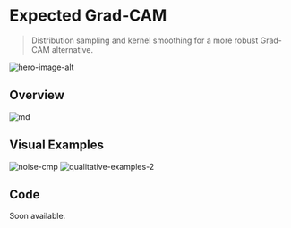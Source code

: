# Expected Grad-CAM
> Distribution sampling and kernel smoothing for a more robust Grad-CAM alternative.

![hero-image-alt](https://github.com/espressoshock/pytorch-expected-gradcam/assets/45082377/524d004c-1c1d-4e39-8b3d-e53d83082967)

## Overview
![md](https://github.com/espressoshock/pytorch-expected-gradcam/assets/45082377/27a567fe-3ea4-4fb4-b33b-66490e84f4e4)


## Visual Examples
![noise-cmp](https://github.com/espressoshock/pytorch-expected-gradcam/assets/45082377/40fbefe8-34f4-418c-bd8d-1299a58445ab)
![qualitative-examples-2](https://github.com/espressoshock/pytorch-expected-gradcam/assets/45082377/12b9d772-43ed-4bb1-bcfa-cf3787780735)

## Code
Soon available.
